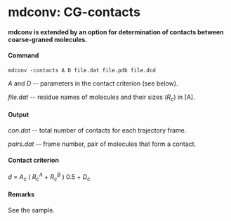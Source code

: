 # mdconv: CG-contacts

#### mdconv is extended by an option for determination of contacts between coarse-graned molecules.

#### Command
```
mdconv -contacts A D file.dat file.pdb file.dcd
```
*A* and *D* -- parameters in the contact criterion (see below). 

*file.dat* -- residue names of molecules and their sizes (*R<sub>c</sub>*) in [A].

#### Output

*con.dat* -- total number of contacts for each trajectory frame.

*pairs.dat* -- frame number, pair of molecules that form a contact.

#### Contact criterion

*d* = *A<sub>c</sub>* ( *R<sub>c</sub><sup>A</sup>* + *R<sub>c</sub><sup>B</sup>* ) 0.5 + *D<sub>c</sub>*

#### Remarks

See the sample.
